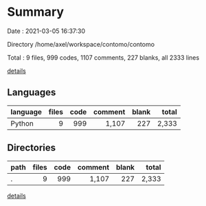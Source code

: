 # Summary

Date : 2021-03-05 16:37:30

Directory /home/axel/workspace/contomo/contomo

Total : 9 files,  999 codes, 1107 comments, 227 blanks, all 2333 lines

[details](details.md)

## Languages
| language | files | code | comment | blank | total |
| :--- | ---: | ---: | ---: | ---: | ---: |
| Python | 9 | 999 | 1,107 | 227 | 2,333 |

## Directories
| path | files | code | comment | blank | total |
| :--- | ---: | ---: | ---: | ---: | ---: |
| . | 9 | 999 | 1,107 | 227 | 2,333 |

[details](details.md)